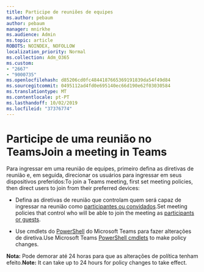 ```yaml
---
title: Participe de reuniões de equipes
ms.author: pebaum
author: pebaum
manager: mnirkhe
ms.audience: Admin
ms.topic: article
ROBOTS: NOINDEX, NOFOLLOW
localization_priority: Normal
ms.collection: Adm_O365
ms.custom:
- "2667"
- "9000735"
ms.openlocfilehash: d85206cd0fc4844187665369191839da54f49d84
ms.sourcegitcommit: 0495112ad4fd0e695140ec66d190e62f03030584
ms.translationtype: MT
ms.contentlocale: pt-PT
ms.lasthandoff: 10/02/2019
ms.locfileid: "37376774"
---
```

# <a name="join-a-meeting-in-teams"></a><span data-ttu-id="2701e-102">Participe de uma reunião no Teams</span><span class="sxs-lookup"><span data-stu-id="2701e-102">Join a meeting in Teams</span></span>

<span data-ttu-id="2701e-103">Para ingressar em uma reunião de equipes, primeiro defina as diretivas de reunião e, em seguida, direcionar os usuários para ingressar em seus dispositivos preferidos:</span><span class="sxs-lookup"><span data-stu-id="2701e-103">To join a Teams meeting, first set meeting policies, then direct users to join from their preferred devices:</span></span>

- <span data-ttu-id="2701e-104">Defina as diretivas de reunião que controlam quem será capaz de ingressar na reunião como [participantes ou convidados](https://docs.microsoft.com/microsoftteams/meeting-policies-in-teams#meeting-policy-settings---participants--guests).</span><span class="sxs-lookup"><span data-stu-id="2701e-104">Set meeting policies that control who will be able to join the meeting as [participants or guests](https://docs.microsoft.com/microsoftteams/meeting-policies-in-teams#meeting-policy-settings---participants--guests).</span></span> 

- <span data-ttu-id="2701e-105">Use cmdlets do [PowerShell](https://docs.microsoft.com/en-us/microsoftteams/teams-powershell-overview) do Microsoft Teams para fazer alterações de diretiva.</span><span class="sxs-lookup"><span data-stu-id="2701e-105">Use Microsoft Teams [PowerShell cmdlets](https://docs.microsoft.com/en-us/microsoftteams/teams-powershell-overview) to make policy changes.</span></span>    

<span data-ttu-id="2701e-106">**Nota:** Pode demorar até 24 horas para que as alterações de política tenham efeito.</span><span class="sxs-lookup"><span data-stu-id="2701e-106">**Note:** It can take up to 24 hours for policy changes to take effect.</span></span>